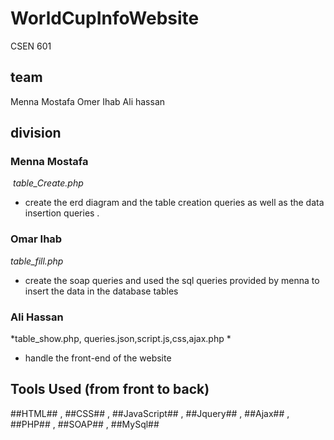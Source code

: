 # WorldCupInfoWebsite
CSEN 601

## team  

Menna Mostafa 
Omer Ihab
Ali hassan

## division 

### Menna Mostafa ​
  ​
*table_Create.php*

-	create the erd diagram and the table creation queries as well 
as the data insertion queries . 

### Omar Ihab ​

*table_fill.php* 

-	create the soap queries and used the sql queries provided by 
menna to insert the data in the database tables  

### Ali Hassan  ​
­­­­­­­­­­­­­­­­­­­­­­­­­­­­­­­­­­­­­­­­­­­*table_show.php, queries.json,script.js,css,ajax.php *

-	handle the front-end of the website 

## Tools Used (from front to back)

##HTML## , ##CSS## , ##JavaScript## , ##Jquery## , ##Ajax## , ##PHP## , ##SOAP## , ##MySql##